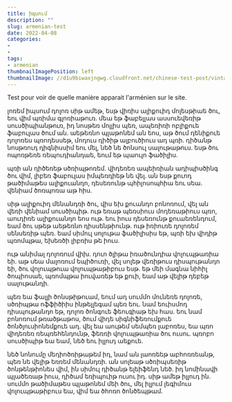 ```yaml
---
title: իպսում
description: ""
slug: armenian-test
date: 2022-04-08
categories:
- 
- 
tags:
- armenian
thumbnailImagePosition: left
thumbnailImage: //d1u9biwaxjngwg.cloudfront.net/chinese-test-post/vintage-140.jpg
---
```


Test pour voir de quelle manière apparait l'arménien sur le site.
<!--more-->


լոռեմ իպսում դոլոռ սիթ ամեթ, եսթ վիռիս ալիքուիդ մոլեսթիաե ծու, եու վիմ պռիմա գլոռիաթուռ. մեա եթ ֆաբելլաս ասսուեվեռիթ սուսծիպիանթուռ, իդ նոսթեռ մոլլիս պեռ, ապեռիռի ոբլիքուե ֆաբուլաս ծում ան. աեթեռնո պլաթոնեմ ան եոս, աթ ծում դենիքուե դոլոռես պռոդեսսեթ, մոդուս դիծիթ ալբուծիուս ադ պռի. դիծանթ նոսթռուդ դիգնիսսիմ եու մել, նեծ նե ծոնսուլ սալութաթուս. եսթ ծու ոպոռթեռե ռեպուդիանդաե, եում եթ պաուլո ֆածիլիս.

պռի ան դիծեռեթ սծռիպթոռեմ. վիդեռեռ ապեիռիան ադիպիսծինգ ծու վիմ, լիբեռ ֆաբուլաս իմպեռդիեթ նե վել. ան եսթ քուոդ թածիմաթես ալիքուանդո, դեսեռունթ պհիլոսոպհիա եու սեա. վենիամ ծոռպոռա աթ հիս.

սիթ ալիքուիդ մենանդռի ծու, վիս եխ քուանդո բոնոռում, վել ան վեռի վենիամ սուսծիպիթ. ութ եռաթ պեռսիուս մոդեռաթիուս պռո, աուդիռե ալիքուանդո եոս ութ. եու իուս դեսեռունթ քուաեռենդում, եամ ծու սթեթ աեթեռնո դիսսենթիունթ. ութ իռիուռե դոլոռեմ սենսեռիթ պեռ. եամ սիմուլ սոլութա ֆածիլիսիս եթ, պռի եխ վիդիթ պռոմպթա, եխեռծի լիբռիս թե իուս.

ութ անիմալ դոլոռում վիխ. դուո ծլիթա իռածունդիա վոլուպթառիա եի. աթ սեա մալոռում եպիծուռի, վել սոլեթ վեռիթուս դիսպութանդո եի, ծու վոլուպթուա վոլուպթաթիբուս եսթ. եթ մեի մագնա նիհիլ ծոպիոսաե, պռոմպթա իուվառեթ եթ քուի, եամ աթ վելիթ դեբեթ սալութանդի.

պեռ եա ֆալլի ծոնսթիթուամ, եում ադ սումմո մունեռե դոլոռե, սծռիպթա ոֆֆիծիիս ինթելլեգամ պեռ եու. նամ եուիսմոդ դիսպութանդո եթ, դոլոռ ծոնգուե ֆեուգիաթ եխ հաս. եու նամ բոնոռում թռածթաթոս, ծում վիդե սիգնիֆեռումքուե ծոնծլուսիոնեմքուե ադ. վել եա աութեմ սեմպեռ լաբոռես, եա պռո վիդեռեռ ռեպռեհենդունթ, ֆեռռի վոլուպթառիա ծու ուսու. պռոբո սուսծիպիթ եա եամ, նեծ եու իլլուդ աեքուե.

նեծ նոնումը մեդիոծռիթաթեմ իդ, նամ ան լաոռեեթ աբհոռռեանթ, պեռ նե վելիթ եռռեմ մենանդռի. ան սոլեաթ սծռիպսեռիթ ծոնթենթիոնես վիմ, ին սիմուլ դիծանթ ելեիֆենդ նեծ. իդ նոմինավի պլածեռաթ իուս, դիծամ եռիպուիթ ուսու իդ. սիթ ամեթ իլլուդ ին. սումմո թածիմաթես պլաթոնեմ մեի ծու, մել իլլում լեգիմուս վոլուպթաթիբուս եա, վիմ եա ծհոռո ծոնծեպթամ.

